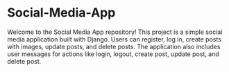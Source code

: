 # Social-Media-App
Welcome to the Social Media App repository! This project is a simple social media application built with Django. Users can register, log in, create posts with images, update posts, and delete posts. The application also includes user messages for actions like login, logout, create post, update post, and delete post.
